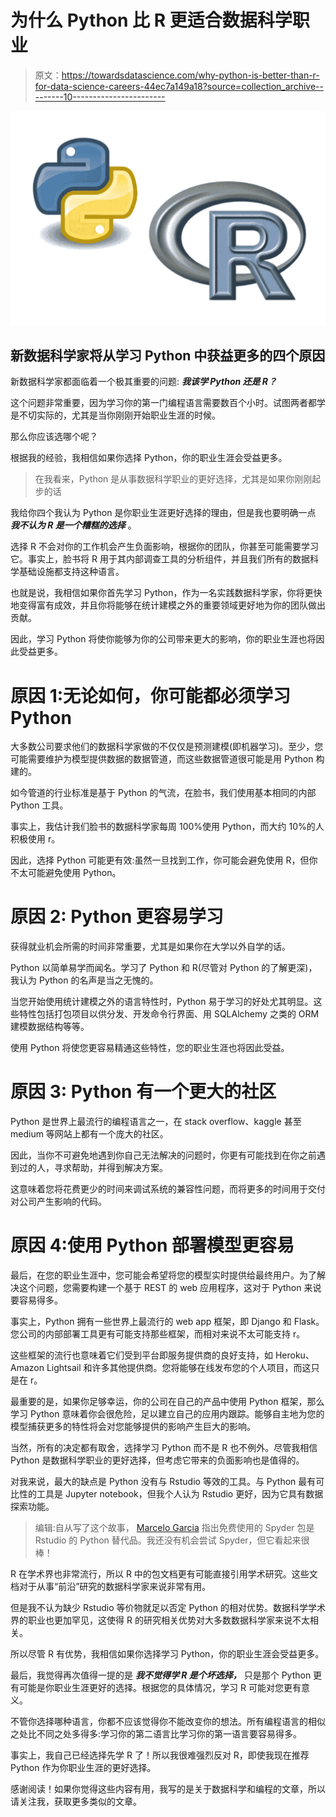 # 为什么 Python 比 R 更适合数据科学职业

> 原文：<https://towardsdatascience.com/why-python-is-better-than-r-for-data-science-careers-44ec7a149a18?source=collection_archive---------10----------------------->

![](img/ef719dd061a62f4f2e6fa6eb16bfc301.png)

## 新数据科学家将从学习 Python 中获益更多的四个原因

新数据科学家都面临着一个极其重要的问题: ***我该学 Python 还是 R？***

这个问题非常重要，因为学习你的第一门编程语言需要数百个小时。试图两者都学是不切实际的，尤其是当你刚刚开始职业生涯的时候。

那么你应该选哪个呢？

根据我的经验，我相信如果你选择 Python，你的职业生涯会受益更多。

> 在我看来，Python 是从事数据科学职业的更好选择，尤其是如果你刚刚起步的话

我给你四个我认为 Python 是你职业生涯更好选择的理由，但是我也要明确一点 ***我不认为 R 是一个糟糕的选择*** 。

选择 R 不会对你的工作机会产生负面影响，根据你的团队，你甚至可能需要学习它。事实上，脸书将 R 用于其内部调查工具的分析组件，并且我们所有的数据科学基础设施都支持这种语言。

也就是说，我相信如果你首先学习 Python，作为一名实践数据科学家，你将更快地变得富有成效，并且你将能够在统计建模之外的重要领域更好地为你的团队做出贡献。

因此，学习 Python 将使你能够为你的公司带来更大的影响，你的职业生涯也将因此受益更多。

# 原因 1:无论如何，你可能都必须学习 Python

大多数公司要求他们的数据科学家做的不仅仅是预测建模(即机器学习)。至少，您可能需要维护为模型提供数据的数据管道，而这些数据管道很可能是用 Python 构建的。

如今管道的行业标准是基于 Python 的气流，在脸书，我们使用基本相同的内部 Python 工具。

事实上，我估计我们脸书的数据科学家每周 100%使用 Python，而大约 10%的人积极使用 r。

因此，选择 Python 可能更有效:虽然一旦找到工作，你可能会避免使用 R，但你不太可能避免使用 Python。

# 原因 2: Python 更容易学习

获得就业机会所需的时间非常重要，尤其是如果你在大学以外自学的话。

Python 以简单易学而闻名。学习了 Python 和 R(尽管对 Python 的了解更深)，我认为 Python 的名声是当之无愧的。

当您开始使用统计建模之外的语言特性时，Python 易于学习的好处尤其明显。这些特性包括打包项目以供分发、开发命令行界面、用 SQLAlchemy 之类的 ORM 建模数据结构等等。

使用 Python 将使您更容易精通这些特性，您的职业生涯也将因此受益。

# 原因 3: Python 有一个更大的社区

Python 是世界上最流行的编程语言之一，在 stack overflow、kaggle 甚至 medium 等网站上都有一个庞大的社区。

因此，当你不可避免地遇到你自己无法解决的问题时，你更有可能找到在你之前遇到过的人，寻求帮助，并得到解决方案。

这意味着您将花费更少的时间来调试系统的兼容性问题，而将更多的时间用于交付对公司产生影响的代码。

# 原因 4:使用 Python 部署模型更容易

最后，在您的职业生涯中，您可能会希望将您的模型实时提供给最终用户。为了解决这个问题，您需要构建一个基于 REST 的 web 应用程序，这对于 Python 来说要容易得多。

事实上，Python 拥有一些世界上最流行的 web app 框架，即 Django 和 Flask。您公司的内部部署工具更有可能支持那些框架，而相对来说不太可能支持 r。

这些框架的流行也意味着它们受到平台即服务提供商的良好支持，如 Heroku、Amazon Lightsail 和许多其他提供商。您将能够在线发布您的个人项目，而这只是在 r。

最重要的是，如果你足够幸运，你的公司在自己的产品中使用 Python 框架，那么学习 Python 意味着你会很危险，足以建立自己的应用内跟踪。能够自主地为您的模型捕获更多的特性将会对您能够提供的影响产生巨大的影响。

当然，所有的决定都有取舍，选择学习 Python 而不是 R 也不例外。尽管我相信 Python 是数据科学职业的更好选择，但考虑它带来的负面影响也是值得的。

对我来说，最大的缺点是 Python 没有与 Rstudio 等效的工具。与 Python 最有可比性的工具是 Jupyter notebook，但我个人认为 Rstudio 更好，因为它具有数据探索功能。

> 编辑:自从写了这个故事， [Marcelo Garcia](https://www.linkedin.com/in/marcelo-garcia-4abb34182/) 指出免费使用的 Spyder 包是 Rstudio 的 Python 替代品。我还没有机会尝试 Spyder，但它看起来很棒！

R 在学术界也非常流行，所以 R 中的包文档更有可能直接引用学术研究。这些文档对于从事“前沿”研究的数据科学家来说非常有用。

但是我不认为缺少 Rstudio 等价物就足以否定 Python 的相对优势。数据科学学术界的职业也更加罕见，这使得 R 的研究相关优势对大多数数据科学家来说不太相关。

所以尽管 R 有优势，我相信如果你选择学习 Python，你的职业生涯会受益更多。

最后，我觉得再次值得一提的是 ***我不觉得学 R 是个坏选择，*** 只是那个 Python 更有可能是你职业生涯更好的选择。根据您的具体情况，学习 R 可能对您更有意义。

不管你选择哪种语言，你都不应该觉得你不能改变你的想法。所有编程语言的相似之处比不同之处多得多:学习你的第二语言比学习你的第一语言要容易得多。

事实上，我自己已经选择先学 R 了！所以我很难强烈反对 R，即使我现在推荐 Python 作为你职业生涯的更好选择。

感谢阅读！如果你觉得这些内容有用，我写的是关于数据科学和编程的文章，所以请关注我，获取更多类似的文章。